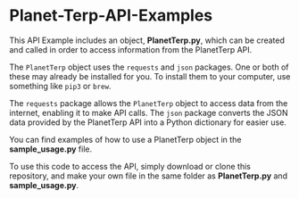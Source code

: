# Planet-Terp-API-Examples
This API Example includes an object, **PlanetTerp.py**, which can be created and called in order to access information from the PlanetTerp API. 

The `PlanetTerp` object uses the `requests` and `json` packages. One or both of these may already be installed for you. To install them to your computer, use something like `pip3` or `brew`. 

The `requests` package allows the `PlanetTerp` object to access data from the internet, enabling it to make API calls. The `json` package converts the JSON data provided by the PlanetTerp API into a Python dictionary for easier use. 

You can find examples of how to use a PlanetTerp object in the **sample_usage.py** file.

To use this code to access the API, simply download or clone this repository, and make your own file in the same folder as **PlanetTerp.py** and **sample_usage.py**.
